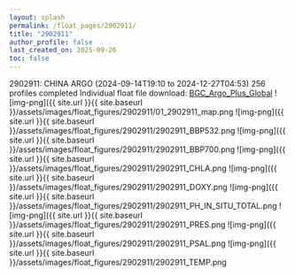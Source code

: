 ```yaml
---
layout: splash
permalink: /float_pages/2902911/
title: "2902911"
author_profile: false
last_created_on: 2025-09-26
toc: false
---
```

 
2902911: CHINA ARGO (2024-09-14T19:10 to 2024-12-27T04:53)
256 profiles completed
Individual float file download: [BGC_Argo_Plus_Global](https://ftp.soest.hawaii.edu/bgc_argo_plus/Individual_Floats/outliers_removed/2902911_Sprof_processed.nc)
![img-png]({{ site.url }}{{ site.baseurl }}/assets/images/float_figures/2902911/01_2902911_map.png
![img-png]({{ site.url }}{{ site.baseurl }}/assets/images/float_figures/2902911/2902911_BBP532.png
![img-png]({{ site.url }}{{ site.baseurl }}/assets/images/float_figures/2902911/2902911_BBP700.png
![img-png]({{ site.url }}{{ site.baseurl }}/assets/images/float_figures/2902911/2902911_CHLA.png
![img-png]({{ site.url }}{{ site.baseurl }}/assets/images/float_figures/2902911/2902911_DOXY.png
![img-png]({{ site.url }}{{ site.baseurl }}/assets/images/float_figures/2902911/2902911_PH_IN_SITU_TOTAL.png
![img-png]({{ site.url }}{{ site.baseurl }}/assets/images/float_figures/2902911/2902911_PRES.png
![img-png]({{ site.url }}{{ site.baseurl }}/assets/images/float_figures/2902911/2902911_PSAL.png
![img-png]({{ site.url }}{{ site.baseurl }}/assets/images/float_figures/2902911/2902911_TEMP.png
